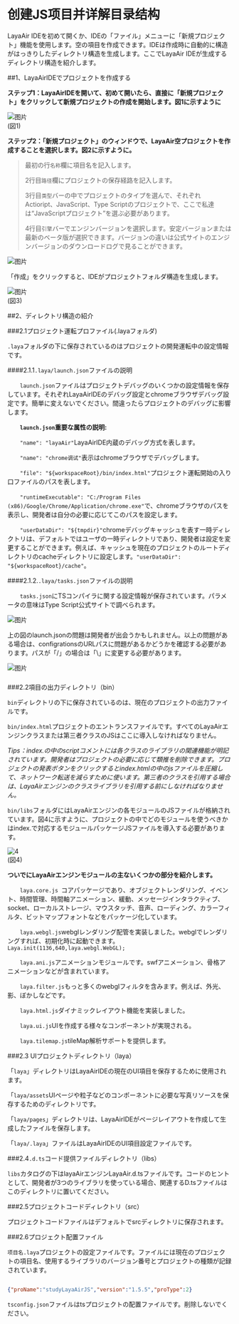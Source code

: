 # 创建JS项目并详解目录结构

LayaAir IDEを初めて開くか、IDEの「ファイル」メニューに「新規プロジェクト」機能を使用します。空の項目を作成できます。IDEは作成時に自動的に構造がはっきりしたディレクトリ構造を生成します。ここでLayaAir IDEが生成するディレクトリ構造を紹介します。



##1、LayaAirIDEでプロジェクトを作成する

​**ステップ1：LayaAirIDEを開いて、初めて開いたら、直接に「新規プロジェクト」をクリックして新規プロジェクトの作成を開始します。図1に示すように**

![图片](1.jpg)<br/>(図1)



​**ステップ2：「新規プロジェクト」のウィンドウで、LayaAir空プロジェクトを作成することを選択します。図2に示すように。**

>最初の行`名称`欄に項目名を記入します。
>
>2行目`路径`欄にプロジェクトの保存経路を記入します。
>
>3行目`类型`バーの中でプロジェクトのタイプを選んで、それぞれActioript、JavaScript、Type Scriptのプロジェクトで、ここで私達は“JavaScriptプロジェクト”を選ぶ必要があります。
>
>4行目`引擎`バーでエンジンバージョンを選択します。安定バージョンまたは最新のベータ版が選択できます。バージョンの違いは公式サイトのエンジンバージョンのダウンロードログで見ることができます。

![图片](2.jpg)<br/>

「作成」をクリックすると、IDEがプロジェクトフォルダ構造を生成します。

![图片](3.jpg)<br/>(図3)



##2、ディレクトリ構造の紹介

###2.1プロジェクト運転プロファイル(.layaフォルダ)

​`.laya`フォルダの下に保存されているのはプロジェクトの開発運転中の設定情報です。

####2.1.1`.laya/launch.json`ファイルの説明

　　`launch.json`ファイルはプロジェクトデバッグのいくつかの設定情報を保存しています。それぞれLayaAirIDEのデバッグ設定とchromeブラウザデバッグ設定です。簡単に変えないでください。間違ったらプロジェクトのデバッグに影響します。

　　**`launch.json`重要な属性の説明:**

　　`"name": "layaAir"`LayaAirIDE内蔵のデバッグ方式を表します。

　　`"name": "chrome调试"`表示はchromeブラウザでデバッグします。

　　`"file": "${workspaceRoot}/bin/index.html"`プロジェクト運転開始の入り口ファイルのパスを表します。

　　`"runtimeExecutable": "C:/Program Files (x86)/Google/Chrome/Application/chrome.exe"`で、chromeブラウザのパスを表示し、開発者は自分の必要に応じてこのパスを設定します。

　　`"userDataDir": "${tmpdir}"`chromeデバッグキャッシュを表す一時ディレクトリは、デフォルトではユーザの一時ディレクトリであり、開発者は設定を変更することができます。例えば、キャッシュを現在のプロジェクトのルートディレクトリのcacheディレクトリに設定します。`"userDataDir": "${workspaceRoot}/cache"`。

####2.1.2.`.laya/tasks.json`ファイルの説明

　　`tasks.json`にTSコンパイラに関する設定情報が保存されています。パラメータの意味はType Script公式サイトで調べられます。



![图片](http://ldc.layabox.com/uploadfile/image/20161230/1483085141436949.png)

上の図のlaunch.jsonの問題は開発者が出会うかもしれません。以上の問題がある場合は、configrationsのURLパスに問題があるかどうかを確認する必要があります。パスが「/」の場合は「\」に変更する必要があります。

![图片](http://ldc.layabox.com/uploadfile/image/20161230/1483084947914795.png)

### 

###2.2項目の出力ディレクトリ（bin）

​`bin`ディレクトリの下に保存されているのは、現在のプロジェクトの出力ファイルです。

​`bin/index.html`プロジェクトのエントランスファイルです。すべてのLayaAirエンジンクラスまたは第三者クラスのJSはここに導入しなければなりません。

​*Tips：index.の中のscriptコメントには各クラスのライブラリの関連機能が明記されています。開発者はプロジェクトの必要に応じて類推を削除できます。プロジェクトの発表ボタンをクリックするとindex.htmlの中のjsファイルを圧縮して、ネットワーク転送を減らすために使います。第三者のクラスを引用する場合は、LayaAirエンジンのクラスライブラリを引用する前にしなければなりません。*

​`bin/libs`フォルダにはLayaAirエンジンの各モジュールのJSファイルが格納されています。図4に示すように、プロジェクトの中でどのモジュールを使うべきかはindex.で対応するモジュールパッケージJSファイルを導入する必要があります。

![4](4.jpg)<br/>(図4)

**ついでにLayaAirエンジンモジュールの主ないくつかの部分を紹介します。**

　　`laya.core.js `コアパッケージであり、オブジェクトレンダリング、イベント、時間管理、時間軸アニメーション、緩動、メッセージインタラクティブ、socket、ローカルストレージ、マウスタッチ、音声、ローディング、カラーフィルタ、ビットマップフォントなどをパッケージ化しています。

　　`laya.webgl.js`webglレンダリング配管を実装しました。webglでレンダリングすれば、初期化時に起動できます。`Laya.init(1136,640,laya.webgl.WebGL);` 

　　`laya.ani.js`アニメーションモジュールです。swfアニメーション、骨格アニメーションなどが含まれています。

　　`laya.filter.js`もっと多くのwebglフィルタを含みます。例えば、外光、影、ぼかしなどです。

　　`laya.html.js`ダイナミックレイアウト機能を実装しました。

　　`laya.ui.js`UIを作成する様々なコンポーネントが実現される。

　　`laya.tilemap.js`tileMap解析サポートを提供します。




###2.3 UIプロジェクトディレクトリ（laya）

「`laya`」ディレクトリはLayaAirIDEの現在のUI項目を保存するために使用されます。

「`laya/assets`UIページや粒子などのコンポーネントに必要な写真リソースを保存するためのディレクトリです。

「`laya/pages`」ディレクトリは、LayaAirIDEがページレイアウトを作成して生成したファイルを保存します。

「`laya/.laya`」ファイルはLayaAirIDEのUI項目設定ファイルです。



###2.4`.d.ts`コード提供ファイルディレクトリ（libs）


 `libs`カタログの下はlayaAirエンジンLayaAir.d.tsファイルです。コードのヒントとして、開発者が3つのライブラリを使っている場合、関連するD.tsファイルはこのディレクトリに置いてください。



###2.5プロジェクトコードディレクトリ（src）

プロジェクトコードファイルはデフォルトでsrcディレクトリに保存されます。



 



###2.6プロジェクト配置ファイル

​`项目名.laya`プロジェクトの設定ファイルです。ファイルには現在のプロジェクトの項目名、使用するライブラリのバージョン番号とプロジェクトの種類が記録されています。


```json

{"proName":"studyLayaAirJS","version":"1.5.5","proType":2}
```

​`tsconfig.json`ファイルはtsプロジェクトの配置ファイルです。削除しないでください。